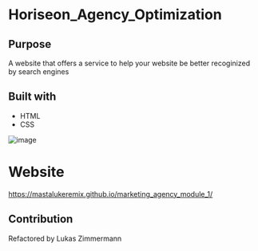 # Horiseon_Agency_Optimization


## Purpose

A website that offers a service to help your website be better recoginized by search engines


## Built with
* HTML
* CSS

![image](https://user-images.githubusercontent.com/42505473/182964474-a289fa8b-f1bb-4fb0-ba1c-0f89b3287ef5.png)

# Website

https://mastalukeremix.github.io/marketing_agency_module_1/

## Contribution

Refactored by Lukas Zimmermann
